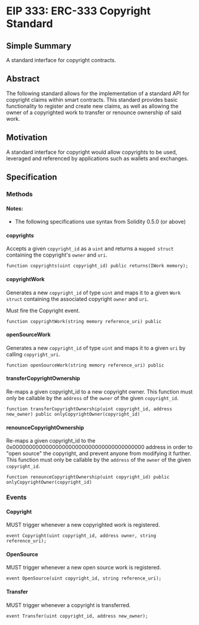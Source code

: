 # EIP 333: ERC-333 Copyright Standard

## Simple Summary

A standard interface for copyright contracts.

## Abstract

The following standard allows for the implementation of a standard API for copyright claims within smart contracts. This standard provides basic functionality to register and create new claims, as well as allowing the owner of a copyrighted work to transfer or renounce ownership of said work.

## Motivation

 A standard interface for copyright would allow copyrights to be used, leveraged and referenced by applications such as wallets and exchanges.

## Specification

### Methods

#### Notes:

  * The following specifications use syntax from Solidity 0.5.0 (or above)

#### copyrights

Accepts a given `copyright_id` as a `uint` and returns a `mapped struct` containing the copyright's `owner` and `uri`.

```Solidity
function copyrights(uint copyright_id) public returns(IWork memory);
```

#### copyrightWork

Generates a new `copyright_id` of type `uint` and maps it to a given `Work struct` containing the associated copyright `owner` and `uri`.

Must fire the Copyright event.

```Solidity
function copyrightWork(string memory reference_uri) public
```

#### openSourceWork

Generates a new `copyright_id` of type `uint` and maps it to a given `uri` by calling `copyright_uri`.

```Solidity
function openSourceWork(string memory reference_uri) public
```


#### transferCopyrightOwnership

Re-maps a given copyright_id to a new copyright owner. This function must only be callable by the `address` of the `owner` of the given `copyright_id`.

```Solidity
function transferCopyrightOwnership(uint copyright_id, address new_owner) public onlyCopyrightOwner(copyright_id)
```

#### renounceCopyrightOwnership

Re-maps a given copyright_id to the 0x0000000000000000000000000000000000000000 address in order to "open source" the copyright, and prevent anyone from modifying it further. This function must only be callable by the `address` of the `owner` of the given `copyright_id`.

```Solidity
function renounceCopyrightOwnership(uint copyright_id) public onlyCopyrightOwner(copyright_id)
```

### Events

#### Copyright

MUST trigger whenever a new copyrighted work is registered.

```Solidity
event Copyright(uint copyright_id, address owner, string reference_uri);
```

#### OpenSource

MUST trigger whenever a new open source work is registered.

```Solidity
event OpenSource(uint copyright_id, string reference_uri);
```

#### Transfer

MUST trigger whenever a copyright is transferred.

```Solidity
event Transfer(uint copyright_id, address new_owner);
```
